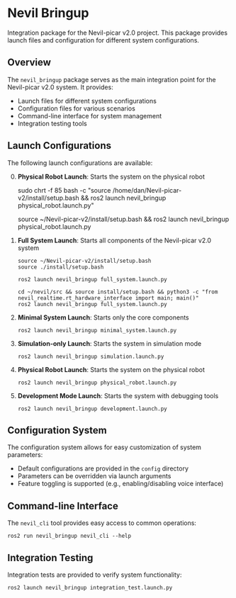 # Nevil Bringup

Integration package for the Nevil-picar v2.0 project. This package provides launch files and configuration for different system configurations.

## Overview

The `nevil_bringup` package serves as the main integration point for the Nevil-picar v2.0 system. It provides:

- Launch files for different system configurations
- Configuration files for various scenarios
- Command-line interface for system management
- Integration testing tools

## Launch Configurations

The following launch configurations are available:

0. **Physical Robot Launch**: Starts the system on the physical robot

   sudo chrt -f 85 bash -c "source /home/dan/Nevil-picar-v2/install/setup.bash && ros2 launch nevil_bringup physical_robot.launch.py"



   source ~/Nevil-picar-v2/install/setup.bash && ros2 launch nevil_bringup physical_robot.launch.py

1. **Full System Launch**: Starts all components of the Nevil-picar v2.0 system
   ```
   source ~/Nevil-picar-v2/install/setup.bash
   source ./install/setup.bash

   ros2 launch nevil_bringup full_system.launch.py

   cd ~/nevil/src && source install/setup.bash && python3 -c "from nevil_realtime.rt_hardware_interface import main; main()"
   ros2 launch nevil_bringup full_system.launch.py
   ```

2. **Minimal System Launch**: Starts only the core components
   ```
   ros2 launch nevil_bringup minimal_system.launch.py
   ```

3. **Simulation-only Launch**: Starts the system in simulation mode
   ```
   ros2 launch nevil_bringup simulation.launch.py
   ```

4. **Physical Robot Launch**: Starts the system on the physical robot
   ```
   ros2 launch nevil_bringup physical_robot.launch.py
   ```

5. **Development Mode Launch**: Starts the system with debugging tools
   ```
   ros2 launch nevil_bringup development.launch.py
   ```

## Configuration System

The configuration system allows for easy customization of system parameters:

- Default configurations are provided in the `config` directory
- Parameters can be overridden via launch arguments
- Feature toggling is supported (e.g., enabling/disabling voice interface)

## Command-line Interface

The `nevil_cli` tool provides easy access to common operations:

```
ros2 run nevil_bringup nevil_cli --help
```

## Integration Testing

Integration tests are provided to verify system functionality:

```
ros2 launch nevil_bringup integration_test.launch.py